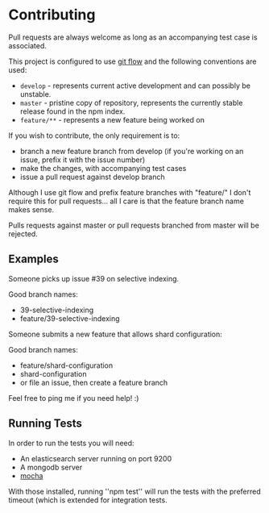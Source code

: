 # Contributing

Pull requests are always welcome as long as an accompanying test case is
associated.

This project is configured to use [git
flow](https://github.com/nvie/gitflow/) and the following conventions
are used:

- `develop` - represents current active development and can possibly be
  unstable.
- `master` - pristine copy of repository, represents the currently
  stable release found in the npm index.
- `feature/**` - represents a new feature being worked on

If you wish to contribute, the only requirement is to:

- branch a new feature branch from develop (if you're working on an
  issue, prefix it with the issue number)
- make the changes, with accompanying test cases
- issue a pull request against develop branch

Although I use git flow and prefix feature branches with "feature/" I
don't require this for pull requests... all I care is that the feature
branch name makes sense.

Pulls requests against master or pull requests branched from master will
be rejected.

## Examples

Someone picks up issue #39 on selective indexing.

Good branch names:

- 39-selective-indexing
- feature/39-selective-indexing

Someone submits a new feature that allows shard configuration:

Good branch names:

- feature/shard-configuration
- shard-configuration
- or file an issue, then create a feature branch

Feel free to ping me if you need help! :)

## Running Tests

In order to run the tests you will need:

- An elasticsearch server running on port 9200
- A mongodb server
- [mocha](http://visionmedia.github.com/mocha/)

With those installed, running ''npm test'' will run the tests with the
preferred timeout (which is extended for integration tests.
